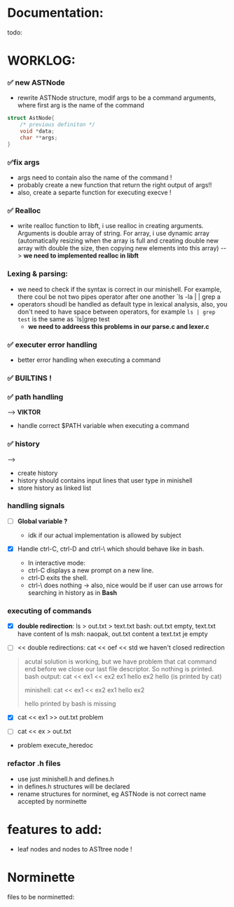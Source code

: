 # Documentation:
todo:

# WORKLOG:

### ✅ new ASTNode
- rewrite ASTNode structure, modif args to be a command arguments, where first arg is the name of the command
```C
struct AstNode{
	/* previous definiton */
	void *data;
	char **args;
}
```

### ✅fix args
- args need to contain also the name of the command !
- probably create a new function that return the right output of args!!
- also, create a separte function for executing execve !


### ✅ Realloc 
- write realloc function to libft, i use realloc in creating arguments. Arguments is double array of string. For array, i use dynamic array (automatically resizing when the array is full and creating double new array with double the size, then copying new elements into this array) --> **we need to implemented realloc in libft**

### Lexing & parsing:
- we need to check if the syntax is correct in our minishell. For example, there coul be not two pipes operator after one another `ls -la | | grep a
- operators shoudl be handled as default type in lexical analysis, also, you don't need to have space between operators, for example `ls | grep test` is the same as `ls|grep test  
	- **we need to addreess this problems in our parse.c and lexer.c**


### ✅ executer error handling
- better error handling when executing a command

### ✅ BUILTINS !

### ✅ path handling
--> **VIKTOR**
- handle correct $PATH variable when executing a command

### ✅ history
--> 
- create history
- history should contains input lines that user type in minishell
- store history as linked list 

###  handling signals

- [ ] **Global variable ?**
	- idk if our actual implementation is allowed by subject

- [x] Handle ctrl-C, ctrl-D and ctrl-\ which should behave like in bash.
	- In interactive mode:
	- ctrl-C displays a new prompt on a new line.
	- ctrl-D exits the shell.
	- ctrl-\ does nothing
-> also, nice would be if user can use arrows for searching in history as in **Bash**


### executing of commands
- [x] **double redirection**:
	ls > out.txt > text.txt
	bash: out.txt empty, text.txt have content of ls
	msh: naopak, out.txt content a text.txt je empty

- [ ] << double redirections:
cat << oef << std
we haven't closed redirection
> acutal solution is working, but we have problem that cat command end before we close our last file descriptor. So nothing is printed.
> bash output: cat << ex1 << ex2
>ex1
>hello
>ex2
>hello (is printed by cat)
>
> minishell: cat << ex1 << ex2
>ex1
>hello
>ex2
>
>hello printed by bash is missing

- [x] cat << ex1 >> out.txt problem

- [ ] cat << ex > out.txt
 - problem execute_heredoc


### refactor .h files
- use just minishell.h and defines.h
- in defines.h structures will be declared
- rename structures for norminet, eg ASTNode is not correct name accepted by norminette


# features to add:
- leaf nodes and nodes to ASTtree node !



# Norminette
files to be norminetted:
